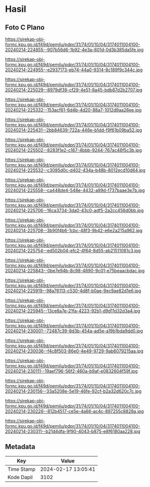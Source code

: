 # Hasil

## Foto C Plano

https://sirekap-obj-formc.kpu.go.id/f49d/pemilu/pdpr/31/74/01/10/04/3174011004100-20240214-224855--907b56d6-1b92-4e3a-801d-0d3b385da5fe.jpg

https://sirekap-obj-formc.kpu.go.id/f49d/pemilu/pdpr/31/74/01/10/04/3174011004100-20240214-224955--e2937173-eb74-44a0-9314-8c189f9c344c.jpg

https://sirekap-obj-formc.kpu.go.id/f49d/pemilu/pdpr/31/74/01/10/04/3174011004100-20240214-225029--8979df39-cf29-4e51-8a45-bdb87d2b2707.jpg

https://sirekap-obj-formc.kpu.go.id/f49d/pemilu/pdpr/31/74/01/10/04/3174011004100-20240214-225332--153acf61-6d4b-4d20-88a7-1012d9aa26ee.jpg

https://sirekap-obj-formc.kpu.go.id/f49d/pemilu/pdpr/31/74/01/10/04/3174011004100-20240214-225431--2bb84639-722a-446e-b1dd-f9f61b09ba52.jpg

https://sirekap-obj-formc.kpu.go.id/f49d/pemilu/pdpr/31/74/01/10/04/3174011004100-20240214-225502--8283f1e2-c167-4bbb-9244-767ac48f5c3b.jpg

https://sirekap-obj-formc.kpu.go.id/f49d/pemilu/pdpr/31/74/01/10/04/3174011004100-20240214-225532--c3095d0c-d402-434a-b48b-8012ecd10d64.jpg

https://sirekap-obj-formc.kpu.go.id/f49d/pemilu/pdpr/31/74/01/10/04/3174011004100-20240214-225558--ca448de4-548e-4432-a99d-f737baae3e7b.jpg

https://sirekap-obj-formc.kpu.go.id/f49d/pemilu/pdpr/31/74/01/10/04/3174011004100-20240214-225706--16ca3734-3da0-43c0-adf5-2a2cc456d0bb.jpg

https://sirekap-obj-formc.kpu.go.id/f49d/pemilu/pdpr/31/74/01/10/04/3174011004100-20240214-225708--3b90f4b6-1cbc-48f3-9b42-e6e2a215a962.jpg

https://sirekap-obj-formc.kpu.go.id/f49d/pemilu/pdpr/31/74/01/10/04/3174011004100-20240214-225754--ed502b04-efc2-4f64-8d55-ab21511081c3.jpg

https://sirekap-obj-formc.kpu.go.id/f49d/pemilu/pdpr/31/74/01/10/04/3174011004100-20240214-225843--0be7e94b-8c98-4890-9c01-e75beaacbdac.jpg

https://sirekap-obj-formc.kpu.go.id/f49d/pemilu/pdpr/31/74/01/10/04/3174011004100-20240214-225919--98a76113-c530-4d8f-b0ae-9ec9ae82d1e6.jpg

https://sirekap-obj-formc.kpu.go.id/f49d/pemilu/pdpr/31/74/01/10/04/3174011004100-20240214-225945--13ce8a7e-21fa-4223-92b1-d9d11d32d3a4.jpg

https://sirekap-obj-formc.kpu.go.id/f49d/pemilu/pdpr/31/74/01/10/04/3174011004100-20240214-230001--72487c39-8d3b-454a-ad5e-a19b1bda9dd0.jpg

https://sirekap-obj-formc.kpu.go.id/f49d/pemilu/pdpr/31/74/01/10/04/3174011004100-20240214-230036--f4c8f503-86e0-4e49-9729-9ab6079215aa.jpg

https://sirekap-obj-formc.kpu.go.id/f49d/pemilu/pdpr/31/74/01/10/04/3174011004100-20240214-230111--19aef796-56f2-460a-b9af-e0832604f59f.jpg

https://sirekap-obj-formc.kpu.go.id/f49d/pemilu/pdpr/31/74/01/10/04/3174011004100-20240214-230156--33a5208e-5e19-46fe-92cf-b2a32d620c7c.jpg

https://sirekap-obj-formc.kpu.go.id/f49d/pemilu/pdpr/31/74/01/10/04/3174011004100-20240214-230226--812b4517-ce5e-4a66-ac4c-897255c8828a.jpg

https://sirekap-obj-formc.kpu.go.id/f49d/pemilu/pdpr/31/74/01/10/04/3174011004100-20240214-230311--b21d4dfa-9f90-4043-b875-e8f6180aa228.jpg


## Metadata

| Key        | Value               |
| ---------- | ------------------- |
| Time Stamp | 2024-02-17 13:05:41 |
| Kode Dapil | 3102                |



